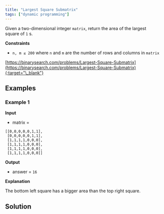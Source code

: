 ```yaml
---
title: "Largest Square Submatrix"
tags: ["dynamic programming"]
---
```


Given a two-dimensional integer `matrix`, return the area of the largest square of `1` s.

**Constraints**

- `n, m ≤ 200` where `n` and `m` are the number of rows and columns in `matrix`

[https://binarysearch.com/problems/Largest-Square-Submatrix](https://binarysearch.com/problems/Largest-Square-Submatrix){:target="\_blank"}

## Examples

### Example 1

**Input**

- matrix =

```
[[0,0,0,0,0,1,1],
 [0,0,0,0,0,1,1],
 [1,1,1,1,0,0,0],
 [1,1,1,1,0,0,0],
 [1,1,1,1,0,0,0],
 [1,1,1,1,0,0,0]]
```

**Output**

- answer = `16`

**Explanation**

The bottom left square has a bigger area than the top right square.

## Solution

<script src="https://gist.github.com/yaeba/16da7be5123724fcf6eccc25581cef5a.js?file=Largest-Square-Submatrix.py"></script>
